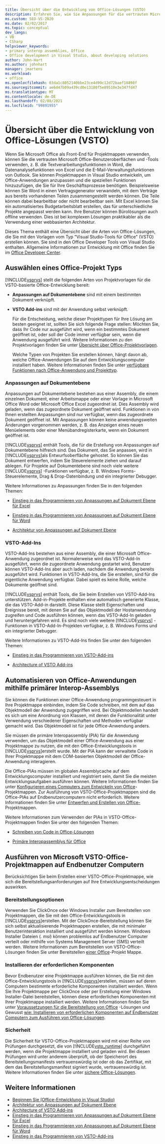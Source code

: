 ```yaml
---
title: Übersicht über die Entwicklung von Office-Lösungen (VSTO)
description: Erfahren Sie, wie Sie Anpassungen für die vertrauten Microsoft Office Benutzeroberflächen und-Tools entwickeln, wie z. b. die Textverarbeitungsfunktionen in Word und die Datenanalyse Funktionen von Excel.
ms.custom: SEO-VS-2020
ms.date: 02/02/2017
ms.topic: conceptual
dev_langs:
- VB
- CSharp
helpviewer_keywords:
- primary interop assemblies, Office
- Office development in Visual Studio, about developing solutions
author: John-Hart
ms.author: johnhart
manager: jmartens
ms.workload:
- office
ms.openlocfilehash: 03da1c8052140bbe23ce4d99c12d72baef18898f
ms.sourcegitcommit: ae6d47b09a439cd0e13180f5e89510e3e347fd47
ms.translationtype: MT
ms.contentlocale: de-DE
ms.lasthandoff: 02/08/2021
ms.locfileid: "99891955"
---
```

# <a name="office-solutions-development-overview-vsto"></a>Übersicht über die Entwicklung von Office-Lösungen (VSTO)
  Wenn Sie Microsoft Office als Front-End für Projektmappen verwenden, können Sie die vertrauten Microsoft Office-Benutzeroberflächen und -Tools verwenden, z. B. die Textverarbeitungsfunktionen in Word, die Datenanalysefunktionen von Excel und die E-Mail-Verwaltungsfunktionen von Outlook. Sie können Projektmappen in Visual Studio entwickeln, um Office-Anwendungen anzupassen und die speziellen Funktionen hinzuzufügen, die Sie für Ihre Geschäftsprozesse benötigen. Beispielsweise können Sie Word in einen Vertragsgenerator verwandeln, mit dem Verträge aus bereits vorhandenen Teilen zusammengestellt werden können. Die Teile können dabei bearbeitbar oder nicht bearbeitbar sein. Mit Excel können Sie ein automatisiertes Budgetarbeitsblatt erstellen, das für unterschiedliche Projekte angepasst werden kann. Ihre Benutzer können Bürolösungen auch offline verwenden. Dies ist bei komplexen Lösungen praktikabler als die Verwendung einer webbasierten Architektur.

 Dieses Thema enthält eine Übersicht über die Arten von Office-Lösungen, die Sie mit den Vorlagen vom Typ "Visual Studio-Tools für Office" (VSTO) erstellen können. Sie sind in den Office Developer Tools von Visual Studio enthalten. Allgemeine Informationen zur Entwicklung mit Office finden Sie im [Office Developer Center](https://developer.microsoft.com/office).

## <a name="choose-an-office-project-type"></a>Auswählen eines Office-Projekt Typs
 [!INCLUDE[vsprvs](../sharepoint/includes/vsprvs-md.md)] stellt die folgenden Arten von Projektvorlagen für die VSTO-basierte Office-Entwicklung bereit:

- **Anpassungen auf Dokumentebene** sind mit einem bestimmten Dokument verknüpft.

- **VSTO Add-ins** sind mit der Anwendung selbst verknüpft.

  Für die Entscheidung, welche dieser Projekttypen für Ihre Lösung am besten geeignet ist, sollten Sie sich folgende Frage stellen: Möchten Sie, dass Ihr Code nur ausgeführt wird, wenn ein bestimmtes Dokument geöffnet ist, oder soll der Code immer verfügbar sein, wenn die Anwendung ausgeführt wird. Weitere Informationen zu den Projektvorlagen finden Sie unter [Übersicht über Office-Projektvorlagen](../vsto/office-project-templates-overview.md).

  Welche Typen von Projekten Sie erstellen können, hängt davon ab, welche Office-Anwendungen Sie auf dem Entwicklungscomputer installiert haben. Weitere Informationen finden Sie unter [verfügbare Funktionen nach Office-Anwendung und Projekttyp](../vsto/features-available-by-office-application-and-project-type.md).

### <a name="document-level-customizations"></a>Anpassungen auf Dokumentebene
 Anpassungen auf Dokumentebene bestehen aus einer Assembly, die einem einzelnen Dokument, einer Arbeitsmappe oder einer Vorlage in Microsoft Office Word oder Microsoft Office Excel zugeordnet ist. Dies Assembly wird geladen, wenn das zugeordnete Dokument geöffnet wird. Funktionen in von Ihnen erstellten Anpassungen sind nur verfügbar, wenn das zugeordnete Dokument geöffnet ist. Mit Anpassungen können keine anwendungsweiten Änderungen vorgenommen werden, z. B. das Anzeigen eines neuen Menüelements oder einer Menübandregisterkarte, wenn ein Dokument geöffnet ist.

 [!INCLUDE[vsprvs](../sharepoint/includes/vsprvs-md.md)] enthält Tools, die für die Erstellung von Anpassungen auf Dokumentebene hilfreich sind. Das Dokument, das Sie anpassen, wird in [!INCLUDE[vsprvs](../sharepoint/includes/vsprvs-md.md)]als Entwurfsoberfläche gehostet. So können Sie das Dokument entwerfen, indem Sie Steuerelemente ziehen und darauf ablegen. Für Projekte auf Dokumentebene sind noch viele weitere [!INCLUDE[vsprvs](../sharepoint/includes/vsprvs-md.md)] -Funktionen verfügbar, z. B. Windows Forms-Steuerelemente, Drag &amp; Drop-Datenbindung und ein integrierter Debugger.

 Weitere Informationen zu Anpassungen finden Sie in den folgenden Themen:

- [Einstieg in das Programmieren von Anpassungen auf Dokument Ebene für Excel](../vsto/getting-started-programming-document-level-customizations-for-excel.md)

- [Einstieg in das Programmieren von Anpassungen auf Dokument Ebene für Word](../vsto/getting-started-programming-document-level-customizations-for-word.md)

- [Architektur von Anpassungen auf Dokument Ebene](../vsto/architecture-of-document-level-customizations.md)

### <a name="vsto-add-ins"></a>VSTO-Add-Ins
 VSTO-Add-Ins bestehen aus einer Assembly, die einer Microsoft Office-Anwendung zugeordnet ist. Normalerweise wird das VSTO-Add-In ausgeführt, wenn die zugeordnete Anwendung gestartet wird, Benutzer können VSTO-Add-Ins aber auch laden, nachdem die Anwendung bereits ausgeführt wird. Funktionen in VSTO-Add-Ins, die Sie erstellen, sind für die eigentliche Anwendung verfügbar. Dabei spielt es keine Rolle, welche Dokumente geöffnet sind.

 [!INCLUDE[vsprvs](../sharepoint/includes/vsprvs-md.md)] enthält Tools, die Sie beim Erstellen von VSTO-Add-Ins unterstützen. Add-in-Projekte enthalten eine automatisch generierte Klasse, die das VSTO-Add-in darstellt. Diese Klasse stellt Eigenschaften und Ereignisse bereit, mit denen Sie auf das Objektmodell der Hostanwendung zugreifen und Code ausführen können, wenn das VSTO-Add-In geladen und heruntergefahren wird. Es sind noch viele weitere [!INCLUDE[vsprvs](../sharepoint/includes/vsprvs-md.md)] -Funktionen in VSTO-Add-In-Projekten verfügbar, z. B. Windows Forms und ein integrierter Debugger.

 Weitere Informationen zu VSTO-Add-Ins finden Sie unter den folgenden Themen:

- [Einstieg in das Programmieren von VSTO-Add-ins](../vsto/getting-started-programming-vsto-add-ins.md)

- [Architecture of VSTO Add-ins](../vsto/architecture-of-vsto-add-ins.md)

## <a name="automate-office-applications-by-using-primary-interop-assemblies"></a>Automatisieren von Office-Anwendungen mithilfe primärer Interop-Assemblys
 Sie können die Funktionen einer Office-Anwendung programmgesteuert in Ihre Projektmappe einbinden, indem Sie Code schreiben, mit dem auf das Objektmodell der Anwendung zugegriffen wird. Bei Objektmodellen handelt es sich um eine Anordnung von Klassen, mit denen die Funktionalität unter Verwendung verschiedener Eigenschaften und Methoden verfügbar gemacht wird. Das Objektmodell ist für jede Office-Anwendung anders.

 Sie müssen die primäre Interopassembly (PIA) für die Anwendung verwenden, um das Objektmodell einer Office-Anwendung aus einer Projektmappe zu nutzen, die mit den Office-Entwicklungstools in [!INCLUDE[vsprvs](../sharepoint/includes/vsprvs-md.md)]erstellt wurde. Mit der PIA kann der verwaltete Code in Ihrer Projektmappe mit dem COM-basierten Objektmodell der Office-Anwendung interagieren.

 Die Office-PIAs müssen im globalen Assemblycache auf dem Entwicklungscomputer installiert und registriert sein, damit Sie die meisten Entwicklungsaufgaben ausführen können. Weitere Informationen finden Sie unter [Konfigurieren eines Computers zum Entwickeln von Office](../vsto/configuring-a-computer-to-develop-office-solutions.md)-Projektmappen. Zur Ausführung von VSTO-Office-Projektmappen sind die Office-PIAs auf Endbenutzercomputern nicht erforderlich. Weitere Informationen finden Sie unter [Entwerfen und Erstellen von Office-](../vsto/designing-and-creating-office-solutions.md)Projektmappen.

 Weitere Informationen zum Verwenden der PIAs in VSTO-Office-Projektmappen finden Sie unter den folgenden Themen:

- [Schreiben von Code in Office-Lösungen](../vsto/writing-code-in-office-solutions.md)

- [Primäre Interopassemblys für Office](../vsto/office-primary-interop-assemblies.md)

## <a name="run-microsoft-vsto-office-solutions-on-end-user-computers"></a>Ausführen von Microsoft VSTO-Office-Projektmappen auf Endbenutzer Computern
 Berücksichtigen Sie beim Erstellen einer VSTO-Office-Projektmappe, wie sich die Bereitstellungsanforderungen auf Ihre Entwicklungsentscheidungen auswirken.

### <a name="deployment-options"></a>Bereitstellungsoptionen
 Verwenden Sie ClickOnce oder Windows Installer zum Bereitstellen von Projektmappen, die Sie mit den Office-Entwicklungstools in [!INCLUDE[vsprvs](../sharepoint/includes/vsprvs-md.md)]erstellen. Mit der ClickOnce-Bereitstellung können Sie sich selbst aktualisierende Projektmappen erstellen, die mit minimaler Benutzerinteraktion installiert und ausgeführt werden können. Windows Installer Dateien (*. msi*) können problemlos auf Endbenutzer Computer verteilt oder mithilfe von Systems Management Server (SMS) verteilt werden. Weitere Informationen zum Bereitstellen von VSTO-Office-Lösungen finden Sie unter Bereitstellen [einer Office](../vsto/deploying-an-office-solution.md)-Projekt Mappe.

### <a name="install-prerequisites"></a>Installieren der erforderlichen Komponenten
 Bevor Endbenutzer eine Projektmappe ausführen können, die Sie mit den Office-Entwicklungstools in [!INCLUDE[vsprvs](../sharepoint/includes/vsprvs-md.md)]erstellen, müssen auf deren Computern bestimmte erforderliche Komponenten installiert werden. Wenn Sie Ihre Projektmappe per ClickOnce oder per Erstellung einer Windows Installer-Datei bereitstellen, können diese erforderlichen Komponenten mit Ihrer Projektmappe installiert werden. Weitere Informationen finden Sie unter [Voraussetzungen für die Bereitstellung von Office](/previous-versions/bb608617(v=vs.110)) -Lösungen und Gewusst [wie: Installieren von erforderlichen Komponenten auf Endbenutzer Computern zum Ausführen von Office-Lösungen](/previous-versions/bb608608(v=vs.110)).

### <a name="security"></a>Sicherheit
 Die Sicherheit für VSTO-Office-Projektmappen wird mit einer Reihe von Prüfungen durchgesetzt, die von [!INCLUDE[vsto_runtime](../vsto/includes/vsto-runtime-md.md)] durchgeführt werden, wenn die Projektmappe installiert und geladen wird. Bei diesen Prüfungen wird unter anderem überprüft, ob der Speicherort des Bereitstellungsmanifests vertrauenswürdig ist oder ob das Zertifikat, mit dem das Bereitstellungsmanifest signiert wurde, vertrauenswürdig ist. Weitere Informationen finden Sie unter [sichere Office-Lösungen](../vsto/securing-office-solutions.md).

## <a name="see-also"></a>Weitere Informationen
- [Beginnen Sie &#40;Office-Entwicklung in Visual Studio&#41;](../vsto/getting-started-office-development-in-visual-studio.md)
- [Architektur von Anpassungen auf Dokument Ebene](../vsto/architecture-of-document-level-customizations.md)
- [Architecture of VSTO Add-ins](../vsto/architecture-of-vsto-add-ins.md)
- [Einstieg in das Programmieren von Anpassungen auf Dokument Ebene für Excel](../vsto/getting-started-programming-document-level-customizations-for-excel.md)
- [Einstieg in das Programmieren von Anpassungen auf Dokument Ebene für Word](../vsto/getting-started-programming-document-level-customizations-for-word.md)
- [Einstieg in das Programmieren von VSTO-Add-ins](../vsto/getting-started-programming-vsto-add-ins.md)
